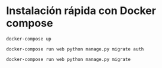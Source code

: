 # Instalación rápida con Docker compose


```
docker-compose up
```


```
docker-compose run web python manage.py migrate auth
```

```
docker-compose run web python manage.py migrate
```
